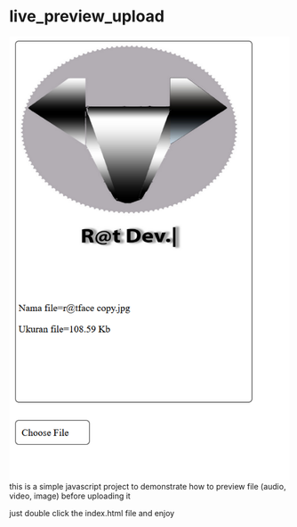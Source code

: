 # live_preview_upload
![alt text](https://github.com/Cypher999/live_preview_upload/blob/master/screenshoot.png?raw=true)<br>
this is a simple javascript project to demonstrate how to preview file (audio, video, image) before uploading it

just double click the index.html file and enjoy